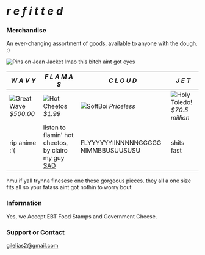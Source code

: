 # **_r e f i t t e d_**




### Merchandise

An ever-changing assortment of goods, available to anyone with the dough. ;) 


![Pins on Jean Jacket](https://i.imgur.com/Rjx8QOb.jpg)
lmao this bitch aint got eyes


 _W A V Y_ |  _F L A M A S_ | _C L O U D_ |  _J E T_ |
---- | ------ | ----- | --- |
![Great Wave](https://upload.wikimedia.org/wikipedia/commons/thumb/a/a5/Tsunami_by_hokusai_19th_century.jpg/350px-Tsunami_by_hokusai_19th_century.jpg) _$500.00_ | ![Hot Cheetos](https://i1.sndcdn.com/artworks-000228612155-eirjvi-t500x500.jpg) _$1.99_ | ![SoftBoi](http://pm1.narvii.com/6242/e58098c53c6bbf0b4b4ea19b5b208e678eb1e227_hq.jpg) _Priceless_ | ![Holy Toledo!](http://www.experimentsinmotion.com/media/files/ac92b9d654630bdab2b5928f5b873289.jpg) _$70.5 million_ | 
rip anime :'( | listen to flamin' hot cheetos, by clairo my guy [SAD](https://www.youtube.com/watch?v=f43ODtOUmBw) | FLYYYYYYIINNNNNGGGGG  NIMMBBUSUUSUSU | shits fast |

hmu if yall trynna finesese one these gorgeous pieces. they all a one size fits all so your fatass aint got nothin to worry bout 
### Information
Yes, we Accept EBT Food Stamps and Government Cheese. 

### Support or Contact 



[gilelias2@gmail.com](www.gilelias2@gmail.com)
